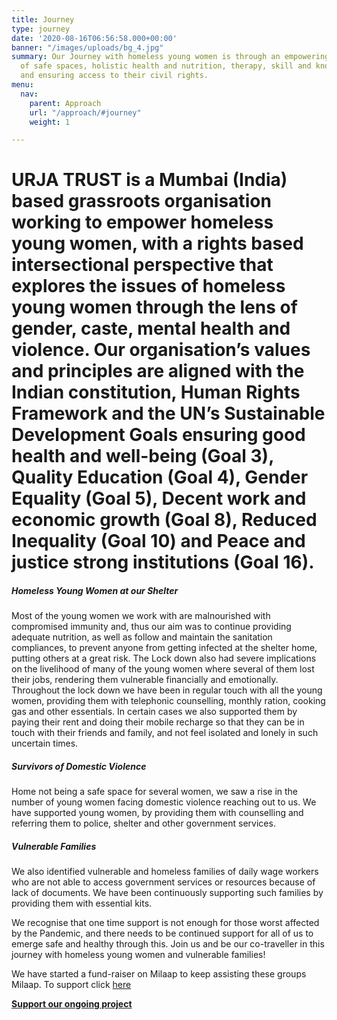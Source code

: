 ```yaml
---
title: Journey
type: journey
date: '2020-08-16T06:56:58.000+00:00'
banner: "/images/uploads/bg_4.jpg"
summary: Our Journey with homeless young women is through an empowering holistic approach
  of safe spaces, holistic health and nutrition, therapy, skill and knowledge building,
  and ensuring access to their civil rights.
menu:
  nav:
    parent: Approach
    url: "/approach/#journey"
    weight: 1

---
```

URJA TRUST is a Mumbai (India) based grassroots organisation working to empower
homeless young women, with a rights based intersectional perspective that
explores the issues of homeless young women through the lens of gender, caste,
mental health and violence. Our organisation’s values and principles are
aligned with the Indian constitution, Human Rights Framework and the  UN’s
Sustainable Development Goals ensuring good health and well-being (Goal 3),
Quality Education (Goal 4), Gender Equality (Goal 5), Decent work and economic
growth (Goal 8), Reduced Inequality (Goal 10) and Peace and justice strong
institutions (Goal 16).
=======
##### Homeless Young Women at our Shelter
Most of the young women we work with are malnourished with compromised immunity and, thus our aim was to continue providing adequate nutrition, as well as follow and maintain the sanitation compliances, to prevent anyone from getting infected at the shelter home, putting others at a great risk. The Lock down also had severe implications on the livelihood of many of the young women where several of them lost their jobs, rendering them vulnerable financially and emotionally. Throughout the lock down we have been in regular touch with all the young women, providing them with telephonic counselling, monthly ration, cooking gas and other essentials. In certain cases we also supported them by paying their rent and doing their mobile recharge so that they can be in touch with their friends and family, and not feel isolated and lonely in such uncertain times.

##### Survivors of Domestic Violence
Home not being a safe space for several women, we saw a rise in the number of young women facing domestic violence reaching out to us. We have supported young women, by providing them with counselling and referring them to police, shelter and other government services.

##### Vulnerable Families
We also identified vulnerable and homeless families of daily wage workers who are not able to access government services or resources because of lack of documents. We have been continuously supporting such families by providing them with essential kits.

We recognise that one time support is not enough for those worst affected by the Pandemic, and there needs to be continued support for all of us to emerge safe and healthy through this. Join us and be our co-traveller in this journey with homeless young women and vulnerable families!

We have started a fund-raiser on Milaap to keep assisting these groups Milaap. To support click [here](#)

**[Support our ongoing project](/get_involved/donate)**